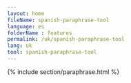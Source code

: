 ```yaml
---
layout: home
fileName: spanish-paraphrase-tool
language: es
folderName : features
permalink: /uk/spanish-paraphrase-tool
lang: uk
tool: spanish-paraphrase-tool
---
```

{% include section/paraphrase.html %}